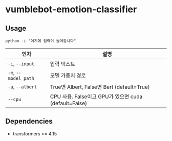 # vumblebot-emotion-classifier

## Usage
```
python -i "여기에 입력이 들어갑니다"
```

인자 | 설명
--- | --- 
`-i`, `--input` | 입력 텍스트
`-m`, `--model_path` | 모델 가중치 경로
`-a`, `--albert` | True면 Albert, False면 Bert (default=True)
`--cpu` | CPU 사용. False이고 GPU가 있으면 cuda (default=False)

## Dependencies
* transformers >= 4.15
